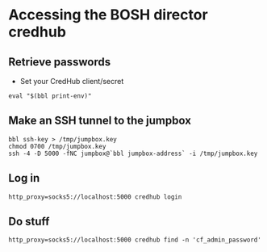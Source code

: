 # Accessing the BOSH director credhub

## Retrieve passwords
* Set your CredHub client/secret
```
eval "$(bbl print-env)"
```
## Make an SSH tunnel to the jumpbox
```
bbl ssh-key > /tmp/jumpbox.key
chmod 0700 /tmp/jumpbox.key
ssh -4 -D 5000 -fNC jumpbox@`bbl jumpbox-address` -i /tmp/jumpbox.key
```
## Log in
```
http_proxy=socks5://localhost:5000 credhub login
```
## Do stuff
```
http_proxy=socks5://localhost:5000 credhub find -n 'cf_admin_password'
```
